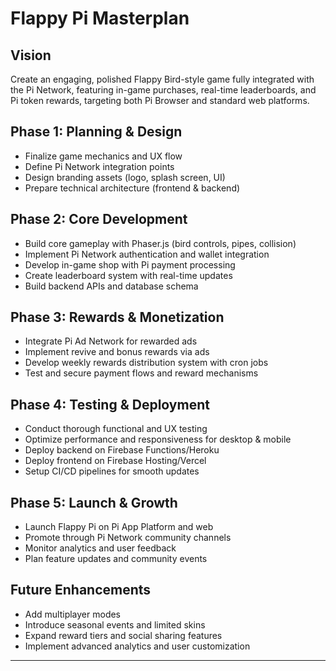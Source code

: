 # Flappy Pi Masterplan

## Vision

Create an engaging, polished Flappy Bird-style game fully integrated with the Pi Network, featuring in-game purchases, real-time leaderboards, and Pi token rewards, targeting both Pi Browser and standard web platforms.

## Phase 1: Planning & Design

* Finalize game mechanics and UX flow
* Define Pi Network integration points
* Design branding assets (logo, splash screen, UI)
* Prepare technical architecture (frontend & backend)

## Phase 2: Core Development

* Build core gameplay with Phaser.js (bird controls, pipes, collision)
* Implement Pi Network authentication and wallet integration
* Develop in-game shop with Pi payment processing
* Create leaderboard system with real-time updates
* Build backend APIs and database schema

## Phase 3: Rewards & Monetization

* Integrate Pi Ad Network for rewarded ads
* Implement revive and bonus rewards via ads
* Develop weekly rewards distribution system with cron jobs
* Test and secure payment flows and reward mechanisms

## Phase 4: Testing & Deployment

* Conduct thorough functional and UX testing
* Optimize performance and responsiveness for desktop & mobile
* Deploy backend on Firebase Functions/Heroku
* Deploy frontend on Firebase Hosting/Vercel
* Setup CI/CD pipelines for smooth updates

## Phase 5: Launch & Growth

* Launch Flappy Pi on Pi App Platform and web
* Promote through Pi Network community channels
* Monitor analytics and user feedback
* Plan feature updates and community events

## Future Enhancements

* Add multiplayer modes
* Introduce seasonal events and limited skins
* Expand reward tiers and social sharing features
* Implement advanced analytics and user customization

---
